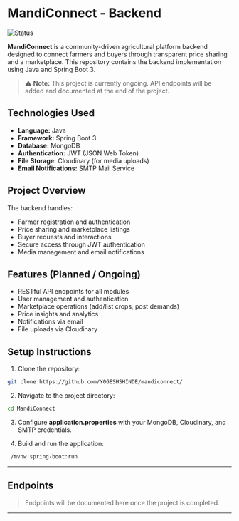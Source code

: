 # MandiConnect - Backend

![Status](https://img.shields.io/badge/Status-Ongoing-orange) 

**MandiConnect** is a community-driven agricultural platform backend designed to connect farmers and buyers through transparent price sharing and a marketplace. This repository contains the backend implementation using Java and Spring Boot 3.

> ⚠️ **Note:** This project is currently ongoing. API endpoints will be added and documented at the end of the project.


## **Technologies Used**

- **Language:** Java  
- **Framework:** Spring Boot 3  
- **Database:** MongoDB  
- **Authentication:** JWT (JSON Web Token)  
- **File Storage:** Cloudinary (for media uploads)  
- **Email Notifications:** SMTP Mail Service  



## **Project Overview**

The backend handles:

- Farmer registration and authentication  
- Price sharing and marketplace listings  
- Buyer requests and interactions  
- Secure access through JWT authentication  
- Media management and email notifications  



## **Features (Planned / Ongoing)**

- RESTful API endpoints for all modules  
- User management and authentication  
- Marketplace operations (add/list crops, post demands)  
- Price insights and analytics  
- Notifications via email  
- File uploads via Cloudinary  


## **Setup Instructions**

1. Clone the repository:

```bash
git clone https://github.com/Y0GESHSHINDE/mandiconnect/
```

2. Navigate to the project directory:

```bash
cd MandiConnect
```

3. Configure **application.properties** with your MongoDB, Cloudinary, and SMTP credentials.

4. Build and run the application:

```bash
./mvnw spring-boot:run
```

---

## **Endpoints**

> Endpoints will be documented here once the project is completed.

---
